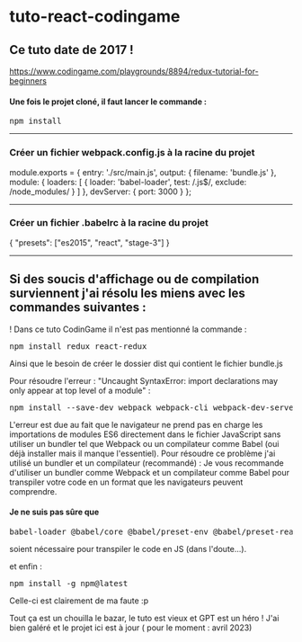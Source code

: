 # tuto-react-codingame
## Ce tuto date de 2017 !
https://www.codingame.com/playgrounds/8894/redux-tutorial-for-beginners

#### Une fois le projet cloné, il faut lancer le commande :

<pre>npm install</pre>

---------------------------------------------------

### Créer un fichier webpack.config.js à la racine du projet

module.exports = {
    entry: './src/main.js',
    output: {
        filename: 'bundle.js'
    },
    module: {
        loaders: [
        {
            loader: 'babel-loader',
            test: /\.js$/,
            exclude: /node_modules/
        }
        ]
    },
    devServer: {
        port: 3000
    }
};


---------------------------------------------------

### Créer un fichier .babelrc à la racine du projet

{
  "presets": ["es2015", "react", "stage-3"]
}

---------------------------------------------------
## Si des soucis d'affichage ou de compilation surviennent j'ai résolu les miens avec les commandes suivantes :
! Dans ce tuto CodinGame il n'est pas mentionné la commande :
<pre>npm install redux react-redux</pre>

Ainsi que le besoin de créer le dossier dist qui contient le fichier bundle.js

Pour résoudre l'erreur : "Uncaught SyntaxError: import declarations may only appear at top level of a module" : 
<pre>npm install --save-dev webpack webpack-cli webpack-dev-server babel-loader @babel/core @babel/preset-env @babel/preset-react
</pre>
L'erreur est due au fait que le navigateur ne prend pas en charge les importations de modules ES6 directement 
dans le fichier JavaScript sans utiliser un bundler tel que Webpack ou un compilateur comme Babel (oui déjà installer mais il manque l'essentiel).
Pour résoudre ce problème j'ai utilisé un bundler et un compilateur (recommandé) :
Je vous recommande d'utiliser un bundler comme Webpack et un compilateur comme Babel pour transpiler votre code en un format que 
les navigateurs peuvent comprendre.

#### Je ne suis pas sûre que 
<pre>babel-loader @babel/core @babel/preset-env @babel/preset-react</pre> 
soient nécessaire pour transpiler le code en JS (dans l'doute...).

et enfin :
<pre>npm install -g npm@latest</pre> 
Celle-ci est clairement de ma faute :p 

Tout ça est un chouilla le bazar, le tuto est vieux et GPT est un héro !
J'ai bien galéré et le projet ici est à jour ( pour le moment : avril 2023)
